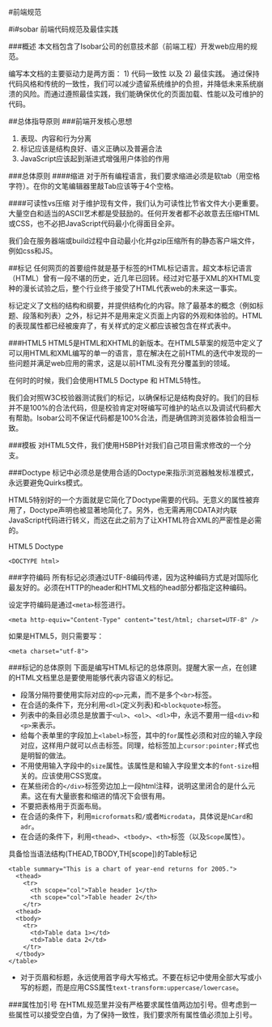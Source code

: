 #前端规范

#i#sobar 前端代码规范及最佳实践

###概述
本文档包含了Isobar公司的创意技术部（前端工程）开发web应用的规范。

编写本文档的主要驱动力是两方面： 1) 代码一致性 以及 2) 最佳实践。 通过保持代码风格和传统的一致性，我们可以减少遗留系统维护的负担，并降低未来系统崩溃的风险。而通过遵照最佳实践，我们能确保优化的页面加载、性能以及可维护的代码。

##总体指导原则
###前端开发核心思想

1. 表现、内容和行为分离
2. 标记应该是结构良好、语义正确以及普遍合法
3. JavaScript应该起到渐进式增强用户体验的作用

###总体原则
####缩进
对于所有编程语言，我们要求缩进必须是软tab（用空格字符）。在你的文笔编辑器里敲Tab应该等于4个空格。

####可读性vs压缩
对于维护现有文件，我们认为可读性比节省文件大小更重要。大量空白和适当的ASCII艺术都是受鼓励的。任何开发者都不必故意去压缩HTML或CSS，也不必把JavaScript代码最小化得面目全非。

我们会在服务器端或build过程中自动最小化并gzip压缩所有的静态客户端文件，例如css和JS。

##标记
任何网页的首要组件就是基于标签的HTML标记语言。超文本标记语言（HTML）曾有一段不堪的历史，近几年已回转。经过对它基于XML的XHTML变种的漫长试验之后，整个行业终于接受了HTML代表web的未来这一事实。

标记定义了文档的结构和纲要，并提供结构化的内容。除了最基本的概念（例如标题、段落和列表）之外，标记并不是用来定义页面上内容的外观和体验的。HTML的表现属性都已经被废弃了，有关样式的定义都应该被包含在样式表中。

###HTML5
HTML5是HTML和XHTML的新版本。在HTML5草案的规范中定义了可以用HTML和XML编写的单一的语言，意在解决在之前HTML的迭代中发现的一些问题并满足web应用的需求，这是以前HTML没有充分覆盖到的领域。

在何时的时候，我们会使用HTML5 Doctype 和 HTML5特性。

我们会对照W3C校验器测试我们的标记，以确保标记是结构良好的。我们的目标并不是100%的合法代码，但是校验肯定对呀编写可维护的站点以及调试代码都大有帮助。Isobar公司不保证代码都是100%合法，而是确信跨浏览器体验会相当一致。

###模板
对HTML5文件，我们使用H5BP针对我们自己项目需求修改的一个分支。

###Doctype
标记中必须总是使用合适的Doctype来指示浏览器触发标准模式，永远要避免Quirks模式。

HTML5特别好的一个方面就是它简化了Doctype需要的代码。无意义的属性被弃用了，Doctype声明也被显著地简化了。另外，也无需再用CDATA对内联JavaScript代码进行转义，而这在此之前为了让XHTML符合XML的严密性是必需的。

HTML5 Doctype

    <DOCTYPE html>
    
###字符编码
所有标记必须通过UTF-8编码传递，因为这种编码方式是对国际化最友好的。必须在HTTP的header和HTML文档的head部分都指定这种编码。

设定字符编码是通过`<meta>`标签进行。

    <meta http-equiv="Content-Type" content="test/html; charset=UTF-8" />

如果是HTML5，则只需要写：

    <meta charset="utf-8">

###标记的总体原则
下面是编写HTML标记的总体原则。提醒大家一点，在创建的HTML文档里总是要使用能够代表内容语义的标记。

* 段落分隔符要使用实际对应的`<p>`元素，而不是多个`<br>`标签。
* 在合适的条件下，充分利用`<dl>`(定义列表)和`<blockquote>`标签。
* 列表中的条目必须总是放置于`<ul>`、`<ol>`、`<dl>`中，永远不要用一组`<div>`和`<p>`来表示。
* 给每个表单里的字段加上`<label>`标签，其中的`for`属性必须和对应的输入字段对应，这样用户就可以点击标签。同理，给标签加上`cursor:pointer;`样式也是明智的做法。
* 不用使用输入字段中的`size`属性。该属性是和输入字段里文本的`font-size`相关的。应该使用CSS宽度。
* 在某些闭合的`</div>`标签旁边加上一段html注释，说明这里闭合的是什么元素。这在有大量嵌套和缩进的情况下会很有用。
* 不要把表格用于页面布局。
* 在合适的条件下，利用`microformats`和`/`或者`Microdata`，具体说是`hCard`和`adr`。
* 在合适的条件下，利用`<thead>`、`<tbody>`、`<th>`标签（以及`Scope`属性）。

具备恰当语法结构(THEAD,TBODY,TH[scope])的Table标记

    <table summary="This is a chart of year-end returns for 2005.">
      <thead>
        <tr>
          <th scope="col">Table header 1</th>
          <th scope="col">Table header 2</th>
        </tr>
      <thead>
      <tbody>
        <tr>
          <td>Table data 1></td>
          <td>Table data 2</td>
        </tr>
      </tbody>
    </table>
    
* 对于页眉和标题，永远使用首字母大写格式。不要在标记中使用全部大写或小写的标题，而是应用CSS属性`text-transform:uppercase/lowercase`。

###属性加引号
在HTML规范里并没有严格要求属性值两边加引号。但考虑到一些属性可以接受空白值，为了保持一致性，我们要求所有属性值必须加上引号。
